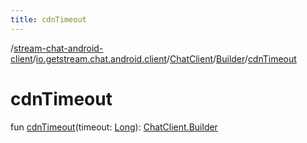 ```yaml
---
title: cdnTimeout
---
```

/[stream-chat-android-client](../../../index.md)/[io.getstream.chat.android.client](../../index.md)/[ChatClient](../index.md)/[Builder](index.md)/[cdnTimeout](cdnTimeout.md)  
  
  
  
# cdnTimeout  
fun [cdnTimeout](cdnTimeout.md)(timeout: [Long](https://kotlinlang.org/api/latest/jvm/stdlib/kotlin/-long/index.html)): [ChatClient.Builder](index.md)
